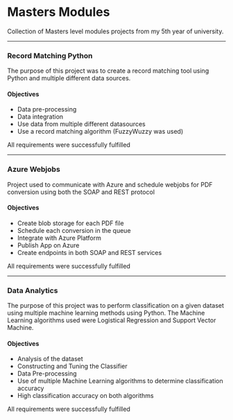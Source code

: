 # Masters Modules

Collection of Masters level modules projects from my 5th year of university.

---

###  Record Matching Python

The purpose of this project was to create a record matching tool using Python and multiple different data sources.

#### Objectives

* Data pre-processing
* Data integration
* Use data from multiple different datasources
* Use a record matching algorithm (FuzzyWuzzy was used)

All requirements were successfully fulfilled

---

### Azure Webjobs

Project used to communicate with Azure and schedule webjobs for PDF conversion using both the SOAP and REST protocol

#### Objectives

* Create blob storage for each PDF file
* Schedule each conversion in the queue
* Integrate with Azure Platform
* Publish App on Azure
* Create endpoints in both SOAP and REST services

All requirements were successfully fulfilled


---

### Data Analytics

The purpose of this project was to perform classification on a given dataset using multiple machine learning methods using Python.
The Machine Learning algorithms used were Logistical Regression and Support Vector Machine.

#### Objectives

* Analysis of the dataset
* Constructing and Tuning the Classifier
* Data Pre-processing
* Use of multiple Machine Learning algorithms to determine classification accuracy
* High classification accuracy on both algorithms

All requirements were successfully fulfilled
